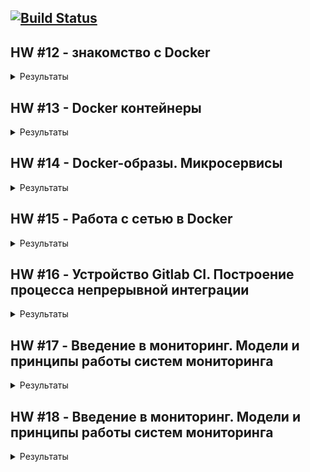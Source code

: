 [![Build Status](https://travis-ci.com/Otus-DevOps-2018-11/alekseymolodchenko_microservices.svg?branch=master)](https://travis-ci.com/Otus-DevOps-2018-11/alekseymolodchenko_microservices)
---

## HW #12 - знакомство с Docker

<details>
  <summary>Результаты</summary>

* Узнать версию docker

docker version
```
  Client: Docker Engine - Community
 Version:           18.09.1
 API version:       1.39
 Go version:        go1.10.6
 Git commit:        4c52b90
 Built:             Wed Jan  9 19:33:12 2019
 OS/Arch:           darwin/amd64
 Experimental:      false

Server: Docker Engine - Community
 Engine:
  Version:          18.09.1
  API version:      1.39 (minimum version 1.12)
  Go version:       go1.10.6
  Git commit:       4c52b90
  Built:            Wed Jan  9 19:41:49 2019
  OS/Arch:          linux/amd64
  Experimental:     true

```

* Запускаем контейнер из образа hello-world

docker run hello-world
```
Unable to find image 'hello-world:latest' locally
latest: Pulling from library/hello-world
1b930d010525: Pull complete
Digest: sha256:2557e3c07ed1e38f26e389462d03ed943586f744621577a99efb77324b0fe535
Status: Downloaded newer image for hello-world:latest

Hello from Docker!
This message shows that your installation appears to be working correctly.

To generate this message, Docker took the following steps:
 1. The Docker client contacted the Docker daemon.
 2. The Docker daemon pulled the "hello-world" image from the Docker Hub.
    (amd64)
 3. The Docker daemon created a new container from that image which runs the
    executable that produces the output you are currently reading.
 4. The Docker daemon streamed that output to the Docker client, which sent it
    to your terminal.

To try something more ambitious, you can run an Ubuntu container with:
 $ docker run -it ubuntu bash

Share images, automate workflows, and more with a free Docker ID:
 https://hub.docker.com/

For more examples and ideas, visit:
 https://docs.docker.com/get-started/
```

* Получить список запущенных контейнеров

docker ps
```
CONTAINER ID        IMAGE               COMMAND             CREATED             STATUS              PORTS               NAMES
```

* Получить список всех контейнеров

docker ps -a
```
CONTAINER ID        IMAGE               COMMAND             CREATED             STATUS                     PORTS               NAMES
03839c687548        hello-world         "/hello"            2 minutes ago       Exited (0) 2 minutes ago                       friendly_hypatia
```

* Получить список образов

docker images
```
REPOSITORY          TAG                 IMAGE ID            CREATED             SIZE
hello-world         latest              fce289e99eb9        5 weeks ago         1.84kB
```

* Запустить контейнер в интерактивном режиме

docker run -it ubuntu:16.04 /bin/bash
```
Unable to find image 'ubuntu:16.04' locally
16.04: Pulling from library/ubuntu
7b722c1070cd: Already exists
5fbf74db61f1: Already exists
ed41cb72e5c9: Already exists
7ea47a67709e: Already exists
Digest: sha256:e4a134999bea4abb4a27bc437e6118fdddfb172e1b9d683129b74d254af51675
Status: Downloaded newer image for ubuntu:16.04
```

* Получить список всех контейнеров и отформатировать результат в нужном формате

docker ps -a --format "table {{.ID}}\t{{.Image}}\t{{.CreatedAt}}\t{{.Names}}"
```
CONTAINER ID        IMAGE               CREATED AT                      NAMES
1a299e1dd3bf        ubuntu:16.04        2019-02-09 15:38:19 +0300 MSK   recursing_merkle
3f6da034a912        ubuntu:16.04        2019-02-09 15:36:41 +0300 MSK   tender_panini
03839c687548        hello-world         2019-02-09 15:32:10 +0300 MSK   friendly_hypatia
```

* Запусить bash в контейнере 1a299e1dd3bf

docker exec -it 1a299e1dd3bf bash

```
root@1a299e1dd3bf:/# ps axf
  PID TTY      STAT   TIME COMMAND
   10 pts/1    Ss     0:00 bash
   19 pts/1    R+     0:00  \_ ps axf
    1 pts/0    Ss+    0:00 /bin/bash
root@1a299e1dd3bf:/# exit
```

* Cоздание образа из существующего контейнера

docker commit 1a299e1dd3bf alekseymolodchenko/ubuntu-tmp-file
```
sha256:d98bc1bea600e7dc39f7c50a09deffc15b1f6d3b4fe0d6c79f6409da8ba0ec8c
```

* Список доступных образов после коммита

docker images
```
REPOSITORY TAG IMAGE ID
CREATED SIZE
yourname/ubuntu-tmp-file latest c9b7e0f6b390 3
seconds ago 122MB
```

* Инфомация о занимаемом дисковом пространстве образами, контейнерами и волюмами

docker system df
```
TYPE                TOTAL               ACTIVE              SIZE                RECLAIMABLE
Images              3                   2                   117.2MB             117.2MB (99%)
Containers          4                   1                   232B                137B (59%)
Local Volumes       20                  0                   265.5MB             265.5MB (100%)
Build Cache         0                   0                   0B                  0B
```
</details>

## HW #13 - Docker контейнеры

<details>
  <summary>Результаты</summary>

### Создан Dockerfile в директории infra

<details><summary>Cодержимое</summary>

```
FROM ubuntu:16.04

RUN apt-get update && apt-get install -y mongodb-server ruby-full ruby-dev build-essential git
RUN gem install bundler
RUN git clone -b monolith https://github.com/express42/reddit.git

COPY mongod.conf /etc/mongod.conf
COPY db_config /reddit/db_config
COPY start.sh /start.sh

RUN cd /reddit && bundle install
RUN chmod 0777 /start.sh

CMD ["/start.sh"]
```
</details>


### Создание docker-machine

```
docker-machine create --driver google \
 --google-machine-image https://www.googleapis.com/compute/v1/projects/ubuntu-os-cloud/global/images/family/ubuntu-1604-lts \
 --google-machine-type n1-standard-1 \
 --google-zone europe-west1-c \
 docker-host
```

<details>
  <summary>Результаты</summary>

```
Creating CA: /Users/oleksiimolodchenko/.docker/machine/certs/ca.pem
Creating client certificate: /Users/oleksiimolodchenko/.docker/machine/certs/cert.pem
Running pre-create checks...
(docker-host) Check that the project exists
(docker-host) Check if the instance already exists
Creating machine...
(docker-host) Generating SSH Key
(docker-host) Creating host...
(docker-host) Opening firewall ports
(docker-host) Creating instance
(docker-host) Waiting for Instance
(docker-host) Uploading SSH Key
Waiting for machine to be running, this may take a few minutes...
Detecting operating system of created instance...
Waiting for SSH to be available...
Detecting the provisioner...
Provisioning with ubuntu(systemd)...
Installing Docker...
Copying certs to the local machine directory...
Copying certs to the remote machine...
Setting Docker configuration on the remote daemon...
Checking connection to Docker...
Docker is up and running!
To see how to connect your Docker Client to the Docker Engine running on this virtual machine, run: docker-machine env docker-host
```
</details>

### Просмотр доступных docker хостов

```
docker-machine ls
```
<details><summary>Результаты</summary>

```
NAME          ACTIVE   DRIVER   STATE     URL                        SWARM   DOCKER     ERRORS
docker-host   -        google   Running   tcp://35.205.105.23:2376           v18.09.2
```
</details>

### Просмотр переменных окружения

```
docker env docker-host
```

<details><summary>Результаты</summary>

```
export DOCKER_TLS_VERIFY="1"
export DOCKER_HOST="tcp://35.205.105.23:2376"
export DOCKER_CERT_PATH="/Users/oleksiimolodchenko/.docker/machine/machines/docker-host"
export DOCKER_MACHINE_NAME="docker-host"
# Run this command to configure your shell:
# eval $(docker-machine env docker-host)
```
</details>

### Билд образа

```
docker build -t reddit:latest .
```

<details><summary>Результаты</summary>

```
Successfully built f1c893e2d5c2
Successfully tagged reddit:latest
```
</details>

### Просмотр образов после билда

```
docker ls -a
```

<details><summary>Результаты</summary>

```
REPOSITORY          TAG                 IMAGE ID            CREATED             SIZE
<none>              <none>              46b3004ea112        3 minutes ago       678MB
reddit              latest              2e7fc873dd73        3 minutes ago       678MB
<none>              <none>              e06864f9cb52        3 minutes ago       678MB
<none>              <none>              50ae28c86fdc        4 minutes ago       639MB
<none>              <none>              56e70902af5a        4 minutes ago       639MB
<none>              <none>              17f214ca6a47        4 minutes ago       639MB
<none>              <none>              bdb4fcba53ec        4 minutes ago       639MB
<none>              <none>              7cbedbb73ddf        4 minutes ago       638MB
<none>              <none>              ebdede07e55e        4 minutes ago       636MB
<none>              <none>              07f5c8b3ddcb        5 minutes ago       142MB
ubuntu              16.04               7e87e2b3bf7a        3 weeks ago         117MB
```
</details>

### Запуск контейнера

```
docker run --name reddit -d --network=host reddit:latest
```

<details><summary>Результаты</summary>

```
6e5c24dd99234b138002fbee8a7664dc2a7e57f7191e1579762c1a150e53328a
```
</details>

### Просмотр запущенных контейнеров

```
docker container ls
```

<details><summary>Результаты</summary>

```
CONTAINER ID        IMAGE               COMMAND             CREATED             STATUS              PORTS               NAMES
6e5c24dd9923        reddit:latest       "/start.sh"         59 seconds ago      Up 58 seconds                           reddit
```
</details>

### Добавление тега к образу

```
docker tag reddit:latest amolodchenko/otus-reddit:1.0
```

### Пуш образа на Docker Hub

```
docker push amolodchenko/otus-reddit:1.1
```

<details><summary>Результаты</summary>

```
The push refers to repository [docker.io/amolodchenko/otus-reddit]
867f35ec250f: Pushed
a45e832e1613: Pushed
f6acb2b8a963: Pushed
d9707f07272c: Pushed
b695c014824a: Pushed
ab2ba9f9db80: Pushed
1ed07f1969bf: Pushed
ef3b91aa4c43: Pushed
74f5ecde5fa3: Pushed
68dda0c9a8cd: Mounted from library/ubuntu
f67191ae09b8: Mounted from library/ubuntu
b2fd8b4c3da7: Mounted from library/ubuntu
0de2edf7bff4: Mounted from library/ubuntu
1.0: digest: sha256:623ca98dd08175f99f1843623cb061650e7870d8cbf1726ef37f575aa63445f6 size: 3034
```
</details>

</details>

## HW #14 - Docker-образы. Микросервисы

<details>
  <summary>Результаты</summary>

### Скачаем последний образ MongoDB

```
$ docker pull mongo:latest
```

<details><summary>Результат</summary>

```
latest: Pulling from library/mongo
7b722c1070cd: Pull complete
5fbf74db61f1: Pull complete
ed41cb72e5c9: Pull complete
7ea47a67709e: Pull complete
778aebe6fb26: Pull complete
3b4b1e0b80ed: Pull complete
844ccc42fe76: Pull complete
eab01fe8ebf8: Pull complete
e5758d5381b1: Pull complete
dc553720c5c3: Pull complete
67750c781aa2: Pull complete
b00b8942c827: Pull complete
32201bb8ca69: Pull complete
Digest: sha256:002fda672a0d196325a30736d4c80d04adf6f39dd28db41e6799f42844cab7b8
Status: Downloaded newer image for mongo:latest
```
</details>

### Сборка образов post comment ui

```
$ docker build -t amolodchenko/post:1.0 ./post-py
$ docker build -t amolodchenko/comment:1.0 ./comment
$ docker build -t amolodchenko/ui:1.0 ./ui
```

<details><summary>Результат</summary>

```
REPOSITORY             TAG                 IMAGE ID            CREATED             SIZE
amolodchenko/ui        1.0                 f097f6e1a287        29 seconds ago      767MB
amolodchenko/comment   1.0                 c9555708a62f        3 minutes ago       765MB
amolodchenko/post      1.0                 d687efa726cc        5 minutes ago       106MB
```
</details>

### Cоздание сети приложения

```
$ docker network create reddit
$ docker network inspect reddit
```

<details><summary>Результат</summary>

```
[
    {
        "Name": "reddit",
        "Id": "3dad778da17eb6f99688ede2958d39d69c27369d9cc0d92e5192e3f6a27abe42",
        "Created": "2019-02-17T10:54:10.985922986Z",
        "Scope": "local",
        "Driver": "bridge",
        "EnableIPv6": false,
        "IPAM": {
            "Driver": "default",
            "Options": {},
            "Config": [
                {
                    "Subnet": "172.18.0.0/16",
                    "Gateway": "172.18.0.1"
                }
            ]
        },
        "Internal": false,
        "Attachable": false,
        "Ingress": false,
        "ConfigFrom": {
            "Network": ""
        },
        "ConfigOnly": false,
        "Containers": {
            "3144c1b6f675289024c0f480d96fd0dcafdec7492c67eb446278454be078fba3": {
                "Name": "frosty_kirch",
                "EndpointID": "868b60072fdb11f44ba77c680c4c6341846e0fa5621dac87d4b57aca74de5ffa",
                "MacAddress": "02:42:ac:12:00:03",
                "IPv4Address": "172.18.0.3/16",
                "IPv6Address": ""
            },
            "ae24de46199d57777fcba4d614722096fc405ead14606a2b60a79526d97a45a4": {
                "Name": "naughty_carson",
                "EndpointID": "a6b7757608cb706bd1ce291ef8dc114328ba43ef6189835041ad3c806591f096",
                "MacAddress": "02:42:ac:12:00:02",
                "IPv4Address": "172.18.0.2/16",
                "IPv6Address": ""
            },
            "d8769be40baf52c1d2d78201be23f9a9f9507bb3b813bb94dd583b3f42e5dbea": {
                "Name": "stoic_thompson",
                "EndpointID": "a2ca22304c2752c4b1842a6a5e76bbf6a474c66c0af2c2de48c68f004e398754",
                "MacAddress": "02:42:ac:12:00:04",
                "IPv4Address": "172.18.0.4/16",
                "IPv6Address": ""
            },
            "dd25f842b40088a9c614ae3783f480cf3b08c85d8a12ce6f3dba520307580da6": {
                "Name": "cranky_kilby",
                "EndpointID": "26d6363add1541d6940ee168e3a7dbb428c206ef1b09e7d94dca7b2e6a3a0ca8",
                "MacAddress": "02:42:ac:12:00:05",
                "IPv4Address": "172.18.0.5/16",
                "IPv6Address": ""
            }
        },
        "Options": {},
        "Labels": {}
    }
]
```
</details>

### Запуск контейнеров

```
$ docker run -d --network=reddit --network-alias=post_db --network-alias=comment_db mongo:latest
$ docker run -d --network=reddit --network-alias=post amolodchenko/post:1.0
$ docker run -d --network=reddit --network-alias=comment amolodchenko/comment:1.0
$ docker run -d --network=reddit -p 9292:9292 amolodchenko/ui:1.0
```

<details><summary>Результат</summary>

```
$ docker ps

CONTAINER ID        IMAGE                      COMMAND                  CREATED              STATUS              PORTS                    NAMES
c5437b5330ef        amolodchenko/ui:1.0        "puma"                   About a minute ago   Up About a minute   0.0.0.0:9292->9292/tcp   frosty_diffie
ecc13cc8dd22        amolodchenko/comment:1.0   "puma"                   2 minutes ago        Up 2 minutes                                 silly_newton
7d86eacca531        amolodchenko/post:1.0      "python3 post_app.py"    2 minutes ago        Up 2 minutes                                 determined_rosalind
47f3a78dffd7        mongo:latest               "docker-entrypoint.s…"   4 minutes ago        Up 4 minutes        27017/tcp                heuristic_sanderson
```
</details>

### Изменение network-alias

```
$ docker run -d --network=reddit \
--network-alias=post_db_1 --network-alias=comment_db_1 mongo:latest
$ docker run -d --env "POST_DATABASE_HOST=post_db_1" --network=reddit \
--network-alias=post_1 amolodchenko/post:1.0
$ docker run -d --env "COMMENT_DATABASE_HOST=comment_db_1" --network=reddit \
--network-alias=comment_1 amolodchenko/comment:1.0
$ docker run -d --env "POST_SERVICE_HOST=post_1" --env "COMMENT_SERVICE_HOST=comment_1" --network=reddit \
-p 9292:9292 amolodchenko/ui:1.0
```

<details><summary>Результат</summary>

```
$ docker ps

CONTAINER ID        IMAGE                      COMMAND                  CREATED              STATUS              PORTS                    NAMES
dd25f842b400        amolodchenko/ui:1.0        "puma"                   About a minute ago   Up About a minute   0.0.0.0:9292->9292/tcp   cranky_kilby
d8769be40baf        amolodchenko/comment:1.0   "puma"                   About a minute ago   Up About a minute                            stoic_thompson
3144c1b6f675        amolodchenko/post:1.0      "python3 post_app.py"    About a minute ago   Up About a minute                            frosty_kirch
ae24de46199d        mongo:latest               "docker-entrypoint.s…"   About a minute ago   Up About a minute   27017/tcp
```
</details>

### Изменение network-alias

```
$ docker run -d --network=reddit \
--network-alias=post_db_1 --network-alias=comment_db_1 mongo:latest
$ docker run -d --env "POST_DATABASE_HOST=post_db_1" --network=reddit \
--network-alias=post_1 amolodchenko/post:1.0
$ docker run -d --env "COMMENT_DATABASE_HOST=comment_db_1" --network=reddit \
--network-alias=comment_1 amolodchenko/comment:1.0
$ docker run -d --env "POST_SERVICE_HOST=post_1" --env "COMMENT_SERVICE_HOST=comment_1" --network=reddit \
-p 9292:9292 amolodchenko/ui:1.0
```

<details><summary>Результат</summary>

```
$ docker ps

CONTAINER ID        IMAGE                      COMMAND                  CREATED              STATUS              PORTS                    NAMES
dd25f842b400        amolodchenko/ui:1.0        "puma"                   About a minute ago   Up About a minute   0.0.0.0:9292->9292/tcp   cranky_kilby
d8769be40baf        amolodchenko/comment:1.0   "puma"                   About a minute ago   Up About a minute                            stoic_thompson
3144c1b6f675        amolodchenko/post:1.0      "python3 post_app.py"    About a minute ago   Up About a minute                            frosty_kirch
ae24de46199d        mongo:latest               "docker-entrypoint.s…"   About a minute ago   Up About a minute   27017/tcp
```
</details>

### Оптимизация размера образа ui

```
* Базовый образ Alpine Linux;
* Удалена директория /root/.bundle;
* Удалены зависимости для билда.
```

<details><summary>Результат</summary>

```
$ docker images
REPOSITORY          TAG                 IMAGE ID            CREATED             SIZE
amolodchenko/ui     2.5                 e668864b5709        10 seconds ago      38.5MB
amolodchenko/ui     2.1                 d4c8a71d4084        23 minutes ago      209MB
amolodchenko/ui     2.0                 3b2ec8ad8887        35 minutes ago      445MB
amolodchenko/ui     1.0                 d005d8fd3f20        8 hours ago         767MB
```
</details>

### Создание Docker Volume

```
$ docker volume create reddit_db
```

<details><summary>Результат</summary>

```
$ docker volume ls
DRIVER              VOLUME NAME
local               0bebeee2b1f9760c6555c2c5b3c8aa7e9da6c11abc93cebd085170efc2d6f169
local               4af32e3d381086d9536adc2809b89e5cf6123c082c9b5384ef57f3787c08cebe
local               6963a90468a93a613933b2c4861571324016c7988e3044066bfa916ddd4b021e
local               a6c7df89ff00f5e953fa857c2b878702375c9930fc6473ee4c9838e751eb3883
local               aa811515f31925a9c3607c563780168d975b8066901eb0fff6af3df1d5c5b3ec
local               ab14d831a699d183ff9fe9637c532b634fd3d79696675abca57bba96de7dab74
local               reddit_db
```
</details>

</details>

## HW #15 - Работа с сетью в Docker

<details>
  <summary>Результаты</summary>

### Запуск контейнера с использованием none-драйвера

<details><summary>Cодержимое</summary>

```
$ docker run -ti --rm --network none joffotron/docker-net-tools -c ifconfig
Unable to find image 'joffotron/docker-net-tools:latest' locally
latest: Pulling from joffotron/docker-net-tools
3690ec4760f9: Pull complete
0905b79e95dc: Pull complete
Digest: sha256:5752abdc4351a75e9daec681c1a6babfec03b317b273fc56f953592e6218d5b5
Status: Downloaded newer image for joffotron/docker-net-tools:latest
lo        Link encap:Local Loopback
          inet addr:127.0.0.1  Mask:255.0.0.0
          UP LOOPBACK RUNNING  MTU:65536  Metric:1
          RX packets:0 errors:0 dropped:0 overruns:0 frame:0
          TX packets:0 errors:0 dropped:0 overruns:0 carrier:0
          collisions:0 txqueuelen:1000
          RX bytes:0 (0.0 B)  TX bytes:0 (0.0 B)
```
</details>

### Запуск контейнера в сетевом пространстве docker-хоста

<details><summary>Cодержимое</summary>

```
$ docker run -ti --rm --network host joffotron/docker-net-tools -c ifconfig
br-3dad778da17e Link encap:Ethernet  HWaddr 02:42:F7:10:5C:BB
          inet addr:172.18.0.1  Bcast:172.18.255.255  Mask:255.255.0.0
          UP BROADCAST MULTICAST  MTU:1500  Metric:1
          RX packets:0 errors:0 dropped:0 overruns:0 frame:0
          TX packets:0 errors:0 dropped:0 overruns:0 carrier:0
          collisions:0 txqueuelen:0
          RX bytes:0 (0.0 B)  TX bytes:0 (0.0 B)

docker0   Link encap:Ethernet  HWaddr 02:42:22:23:E5:3C
          inet addr:172.17.0.1  Bcast:172.17.255.255  Mask:255.255.0.0
          UP BROADCAST MULTICAST  MTU:1500  Metric:1
          RX packets:0 errors:0 dropped:0 overruns:0 frame:0
          TX packets:0 errors:0 dropped:0 overruns:0 carrier:0
          collisions:0 txqueuelen:0
          RX bytes:0 (0.0 B)  TX bytes:0 (0.0 B)

ens4      Link encap:Ethernet  HWaddr 42:01:0A:84:00:0C
          inet addr:10.132.0.12  Bcast:10.132.0.12  Mask:255.255.255.255
          inet6 addr: fe80::4001:aff:fe84:c%32585/64 Scope:Link
          UP BROADCAST RUNNING MULTICAST  MTU:1460  Metric:1
          RX packets:765 errors:0 dropped:0 overruns:0 frame:0
          TX packets:671 errors:0 dropped:0 overruns:0 carrier:0
          collisions:0 txqueuelen:1000
          RX bytes:5883244 (5.6 MiB)  TX bytes:92393 (90.2 KiB)

lo        Link encap:Local Loopback
          inet addr:127.0.0.1  Mask:255.0.0.0
          inet6 addr: ::1%32585/128 Scope:Host
          UP LOOPBACK RUNNING  MTU:65536  Metric:1
          RX packets:0 errors:0 dropped:0 overruns:0 frame:0
          TX packets:0 errors:0 dropped:0 overruns:0 carrier:0
          collisions:0 txqueuelen:1000
          RX bytes:0 (0.0 B)  TX bytes:0 (0.0 B)
```
</details>

### Запуск контейнера nginx несколько раз

<details><summary>Cодержимое</summary>

```
$ docker run --network host -d nginx
В docker ps только один контейнер, потому что порт уже занят и все последующие падают с ошибкой
Проверит можно командой docker logs <container_id>
docker logs 0e15ceaca53920aeb1cb7647a849e6179139461c3e4b06d70d438cb8b923c45f
[emerg] 1#1: bind() to 0.0.0.0:80 failed (98: Address already in use)
nginx: [emerg] bind() to 0.0.0.0:80 failed (98: Address already in use)
```
</details>

### Cоздание bridge-сети

<details><summary>Cодержимое</summary>

```
docker network create reddit
```
</details>

### Запуск приложения с использованием bridge-сети

<details><summary>Cодержимое</summary>

```
$ docker run -d --network=reddit mongo:latest
bfc0824330cd88f77646caabc6b033231f4e4cf73343429e2bb68e6e9f8aee5e
$ docker run -d --network=reddit amolodchenko/post:1.0
64ee92dcb85c86df2aabdc6bae80f14775a88a72195e39b714863b9d2dfe28db
$ docker run -d --network=reddit amolodchenko/comment:1.0
0e252769d59b6eb86431d5a5a3c52abbb2be61ede1c760d6c821df9b384b8be9
$ docker run -d --network=reddit -p 9292:9292 amolodchenko/ui:1.0
605504f84eafd3e7e9ea5ec2aafd45c88e39091b8a0a2ede5591332d8e3798a7
```
</details>

### Запуск контейнеров с алиасами

<details><summary>Cодержимое</summary>

```
$ docker run -d --network=reddit --network-alias=post_db --network-alias=comment_db mongo:latest
7bdf54f32947a146802411972a50b2ddabf51714026c62420fbb4972f71e7b4e
$ docker run -d --network=reddit --network-alias=post amolodchenko/post:1.0
f3d1cc7d889dfee8a4578f95e5c54f4086e8b0817b5c90e080557f7e768c44d1
$ docker run -d --network=reddit --network-alias=comment amolodchenko/comment:1.0
0e4d5b1648af77619278ced1ca57816fdd76166ace601cad90c2b8fe67019577
$ docker run -d --network=reddit -p 9292:9292 amolodchenko/ui:1.0
8a2cff03b56346ef0339f7b0aca955ea61bb0f515950749d028a498eb58d13a6
```
</details>

### Запуск приложения в 2-х bridge сетях
<details><summary>Cодержимое</summary>

```
$ docker network create back_net --subnet=10.0.2.0/24
db0befca59c8edd5b1cf00dd2a07272de6b55c8e3fab0775911062760f4f002e
$ docker network create front_net --subnet=10.0.1.0/24
8c9c600a4873cadf9a1b9f174974e38048b1b544f29d9bec0927859fc143ca14

$ docker run -d --network=front_net -p 9292:9292 --name ui amolodchenko/ui:1.0
33fdbfa5df0e11441e82f03205e23ab25f2294a61f452eda719de58c65ad9275
$ docker run -d --network=back_net --name comment amolodchenko/comment:1.0
6b79981a7bb35f8f331e73dd3ea67b20d1cb75bed5c2eecb4a4eab8c4f6569ce
$ docker run -d --network=back_net --name post amolodchenko/post:1.0
f93b671fc0704ec7383ed9c859a5768ba34a6e8de9482086648c17ec3db6eab6
$ docker run -d --network=back_net --name mongo_db --network-alias=post_db --network-alias=comment_db mongo:latest
9b9f7c50a2c0b714ff7506626c99ae745205ce319e7f7493538bee88bd3d6cae
```
</details>

### Подключение контейнеров к другой сети
<details><summary>Cодержимое</summary>

```
$ docker network connect front_net post
$ docker network connect front_net comment
```
</details>

### Cетевой стек на хосте с docker
<details><summary>Cодержимое</summary>

```
$ sudo docker network ls
NETWORK ID          NAME                DRIVER              SCOPE
db0befca59c8        back_net            bridge              local
0c738e867b94        bridge              bridge              local
8c9c600a4873        front_net           bridge              local
34a31b94d2c3        host                host                local
c3b5e1da3ced        none                null                local
3dad778da17e        reddit              bridge              local
```
</details>

### Список bridge-интерфейсов на docker-хосте
<details><summary>Cодержимое</summary>

```
$ sudo ifconfig | grep br
br-3dad778da17e Link encap:Ethernet  HWaddr 02:42:f7:10:5c:bb
br-8c9c600a4873 Link encap:Ethernet  HWaddr 02:42:bd:c8:6d:12
br-db0befca59c8 Link encap:Ethernet  HWaddr 02:42:db:8d:d1:44
```
</details>

### Информация по bridge-интерфейсу br-db0befca59c8
<details><summary>Cодержимое</summary>

```
$ brctl show br-db0befca59c8
bridge name	bridge id		STP enabled	interfaces
br-db0befca59c8		8000.0242db8dd144	no		veth0c218a7
							veth3306c08
							veth3b12803
```
</details>

### Правила iptables
<details><summary>Cодержимое</summary>

```
$ sudo iptables -nL -t nat
Chain PREROUTING (policy ACCEPT)
target     prot opt source               destination
DOCKER     all  --  0.0.0.0/0            0.0.0.0/0            ADDRTYPE match dst-type LOCAL

Chain INPUT (policy ACCEPT)
target     prot opt source               destination

Chain OUTPUT (policy ACCEPT)
target     prot opt source               destination
DOCKER     all  --  0.0.0.0/0           !127.0.0.0/8          ADDRTYPE match dst-type LOCAL

Chain POSTROUTING (policy ACCEPT)
target     prot opt source               destination
MASQUERADE  all  --  10.0.1.0/24          0.0.0.0/0
MASQUERADE  all  --  10.0.2.0/24          0.0.0.0/0
MASQUERADE  all  --  172.17.0.0/16        0.0.0.0/0
MASQUERADE  all  --  172.18.0.0/16        0.0.0.0/0
MASQUERADE  tcp  --  10.0.1.2             10.0.1.2             tcp dpt:9292

Chain DOCKER (2 references)
target     prot opt source               destination
RETURN     all  --  0.0.0.0/0            0.0.0.0/0
RETURN     all  --  0.0.0.0/0            0.0.0.0/0
RETURN     all  --  0.0.0.0/0            0.0.0.0/0
RETURN     all  --  0.0.0.0/0            0.0.0.0/0
DNAT       tcp  --  0.0.0.0/0            0.0.0.0/0            tcp dpt:9292 to:10.0.1.2:9292
```
</details>

### Изменение префиска проекта в docker-compose
<details><summary>Cодержимое</summary>

```
$ export COMPOSE_PROJECT_NAME=reddiaapp
$ docker-compose up -d

Creating network "reddiaapp_back_net" with the default driver
Creating network "reddiaapp_front_net" with the default driver
Creating volume "reddiaapp_post_db" with default driver
Creating reddiaapp_post_db_1 ... done
Creating reddiaapp_post_1    ... done
Creating reddiaapp_comment_1 ... done
Creating reddiaapp_ui_1      ... done

```
</details>

</details>

## HW #16 - Устройство Gitlab CI. Построение процесса непрерывной интеграции

<details>
  <summary>Результаты</summary>

### Запуск docker-хоста для Gitlab CI

<details><summary>Cодержимое</summary>

```
$ docker-machine create --driver google \
  --google-machine-image https://www.googleapis.com/compute/v1/projects/ubuntu-os-cloud/global/images/family/ubuntu-1604-lts \  --google-machine-type n1-standard-1 \
  --google-disk-size "100" \
  --google-zone europe-west1-c \
  --google-open-port 80/tcp \
  --google-open-port 443/tcp \
  --google-project "docker-1234920" \
  gitlab-ci
```
</details>

### Создание необходимых директорий для установки Gitlab CI

<details><summary>Cодержимое</summary>

```
$ mkdir -p /srv/gitlab/config /srv/gitlab/data /srv/gitlab/logs
```
</details>

### Создание docker-compose.yml для установки Gitlab CI

<details><summary>Cодержимое</summary>

```
web:
  image: 'gitlab/gitlab-ce:latest'
  restart: always
  hostname: 'gitlab.example.com'
  environment:
    GITLAB_OMNIBUS_CONFIG: |
      external_url 'http://34.76.124.163'
  ports:
    - '80:80'
    - '443:443'
    - '2222:22'
  volumes:
    - '/srv/gitlab/config:/etc/gitlab'
    - '/srv/gitlab/logs:/var/log/gitlab'
    - '/srv/gitlab/data:/var/opt/gitlab'
```
</details>

### Добавление remote в микросервисном репозитории

<details><summary>Cодержимое</summary>

```
$ git checkout -b gitlab-ci-1
$ git remote add gitlab http://34.76.124.163/homework/example.git
$ git push gitlab gitlab-ci-1
```

</details>

### Установка Gitlab CI Runner

<details><summary>Cодержимое</summary>

```
$ docker run -d --name gitlab-runner --restart always \
  -v /srv/gitlab-runner/config:/etc/gitlab-runner \
  -v /var/run/docker.sock:/var/run/docker.sock \
  gitlab/gitlab-runner:latest
```

</details>

### Регистрация Gitlab CI Runner

<details><summary>Cодержимое</summary>

```
$ docker exec -it gitlab-runner gitlab-runner register \
  --run-untagged --locked=false --url http://34.76.124.163/ \
  --registration-token "q9SrHzmfKXH7kYN_WBeu" --executor docker \
  --description "Docker in Docker runner" --docker-image "docker:stable"  \
  --docker-privileged
```

</details>


### Добавим в шаг build сборку контейнера с redditapp
<details><summary>Cодержимое</summary>

```
...
build_job:
  stage: build
  image: docker:stable

  script:
    - docker info
    - docker build -t $LATEST_VER .
    - echo "$REGISTRY_PASSWORD" | docker login -u "$REGISTRY_USER" --password-stdin
    - docker push $LATEST_VER && docker image rm $LATEST_VER
...
```

</details>

### Добавим нотификацию в канал Slack
<details><summary>Cодержимое</summary>

```
https://devops-team-otus.slack.com/messages/CF25D53SA/details/
```

</details>

</details>

## HW #17 - Введение в мониторинг. Модели и принципы работы систем мониторинга

<details>
  <summary>Результаты</summary>

### Выполнен мониторинг сервисов comment, post, ui с помощью blackbox экспортера

<details><summary>Cодержимое Dockerfile</summary>

```
FROM prom/blackbox-exporter:v0.14.0
COPY blackbox.yml /etc/blackbox_exporter/

ARG VERSION
ARG BUILD_DATE
ARG VCS_URL
ARG VCS_REF
ARG NAME
ARG VENDOR

LABEL org.label-schema.build-date=$BUILD_DATE \
      org.label-schema.name=$NAME \
      org.label-schema.description="Blackbox Exporter" \
      org.label-schema.vcs-ref=$VCS_REF \
      org.label-schema.vcs-url="https://github.com/Otus-DevOps-2018-11/alekseymolodchenko_microservices" \
      org.label-schema.vendor=$VENDOR \
      org.label-schema.version=$VERSION \
      org.label-schema.docker.schema-version="1.0" \
      org.label-schema.docker.cmd="docker run -t -i -p 9115:9115 -d amolodchenko/blackbox_exporter"

```
</details>

### Makefile для проекта

<details><summary>Cодержимое Makefile</summary>

```
VERSION := $(shell git describe --tags --abbrev=0)
BUILD_DATE := $(shell date -R)
VCS_URL := $(shell basename `git rev-parse --show-toplevel`)
VCS_REF := $(shell git log -1 --pretty=%h)
NAME := $(shell basename `git rev-parse --show-toplevel`)
VENDOR := $(shell whoami)
DOCKER_HOST := docker-host

version:
	@echo VERSION=${VERSION}
	@echo BUILD_DATE=${BUILD_DATE}
	@echo VCS_URL=${VCS_URL}
	@echo VCS_REF=${VCS_REF}
	@echo NAME=${NAME}
	@echo VENDOR=${VENDOR}

start: create_vm build up show_ip


create-vm:
	docker-machine create --driver google \
	--google-machine-image https://www.googleapis.com/compute/v1/projects/ubuntu-os-cloud/global/images/family/ubuntu-1604-lts \
	--google-machine-type n1-standard-1 \
	--google-zone europe-west1-b ${DOCKER_HOST}
	eval $$(docker-machine env ${DOCKER_HOST})

destroy-vm:
  docker-machine rm ${DOCKER_MACHINE_NAME}

build:
	docker build -t ${USER_NAME}/ui:${VERSION} src/ui/
	docker build -t ${USER_NAME}/post:${VERSION} src/post-py/
	docker build -t ${USER_NAME}/comment:${VERSION} src/comment/
	docker build -t ${USER_NAME}/prometheus:${VERSION} --build-arg VERSION="${VERSION}" \
	--build-arg BUILD_DATE="${BUILD_DATE}" \
	--build-arg VCS_URL="${VCS_URL}" \
	--build-arg VCS_REF="${VCS_REF}" \
	--build-arg NAME="${NAME}" \
	--build-arg VENDOR="${VENDOR}" monitoring/prometheus
	docker build -t ${USER_NAME}/mongodb_exporter:${VERSION} --build-arg VERSION="${VERSION}" \
	--build-arg BUILD_DATE="${BUILD_DATE}" \
	--build-arg VCS_URL="${VCS_URL}" \
	--build-arg VCS_REF="${VCS_REF}" \
	--build-arg NAME="${NAME}" \
	--build-arg VENDOR="${VENDOR}" monitoring/mongodb_exporter
	docker build -t ${USER_NAME}/blackbox_exporter:${VERSION} --build-arg VERSION="${VERSION}" \
	--build-arg BUILD_DATE="${BUILD_DATE}" \
	--build-arg VCS_URL="${VCS_URL}" \
	--build-arg VCS_REF="${VCS_REF}" \
	--build-arg NAME="${NAME}" \
	--build-arg VENDOR="${VENDOR}" monitoring/blackbox_exporter

build-ui:
	docker build -t ${USER_NAME}/ui:${VERSION} src/ui/

build-post:
	docker build -t ${USER_NAME}/post:${VERSION} src/post-py/

build-comment:
	docker build -t ${USER_NAME}/comment:${VERSION} src/comment/

build-prometheus:
	docker build -t ${USER_NAME}/prometheus:${VERSION} --build-arg VERSION="${VERSION}" \
	--build-arg BUILD_DATE="${BUILD_DATE}" \
	--build-arg VCS_URL="${VCS_URL}" \
	--build-arg VCS_REF="${VCS_REF}" \
	--build-arg NAME="${NAME}" \
	--build-arg VENDOR="${VENDOR}" monitoring/prometheus

build-mongodb-exporter:
	docker build -t ${USER_NAME}/mongodb_exporter:${VERSION} --build-arg VERSION="${VERSION}" \
	--build-arg BUILD_DATE="${BUILD_DATE}" \
	--build-arg VCS_URL="${VCS_URL}" \
	--build-arg VCS_REF="${VCS_REF}" \
	--build-arg NAME="${NAME}" \
	--build-arg VENDOR="${VENDOR}" monitoring/mongodb_exporter

build-blackbox-exporter:
	docker build -t ${USER_NAME}/blackbox_exporter:${VERSION} --build-arg VERSION="${VERSION}" \
	--build-arg BUILD_DATE="${BUILD_DATE}" \
	--build-arg VCS_URL="${VCS_URL}" \
	--build-arg VCS_REF="${VCS_REF}" \
	--build-arg NAME="${NAME}" \
	--build-arg VENDOR="${VENDOR}" monitoring/blackbox_exporter

login:
	docker login -u ${USER_NAME}

push: login
	docker push ${USER_NAME}/ui:${VERSION}
	docker push ${USER_NAME}/ui:latest
	docker push ${USER_NAME}/post:${VERSION}
	docker push ${USER_NAME}/post:latest
	docker push ${USER_NAME}/comment:${VERSION}
	docker push ${USER_NAME}/comment:latest
	docker push ${USER_NAME}/prometheus:${VERSION}
	docker push ${USER_NAME}/prometheus:latest
	docker push ${USER_NAME}/mongodb_exporter:${VERSION}
	docker push ${USER_NAME}/mongodb_exporter:latest
	docker push ${USER_NAME}/blackbox_exporter:${VERSION}
	docker push ${USER_NAME}/blackbox_exporter:latest

push-ui: login
	docker push ${USER_NAME}/ui:${VERSION}
	docker push ${USER_NAME}/ui:latest

push-post: login
	docker push ${USER_NAME}/post:${VERSION}
	docker push ${USER_NAME}/post:latest

push-comment: login
	docker push ${USER_NAME}/comment:${VERSION}
	docker push ${USER_NAME}/comment:latest

push-prometheus: login
	docker push ${USER_NAME}/prometheus:${VERSION}
	docker push ${USER_NAME}/prometheus:latest

push-mongodb-exporter: login
	docker push ${USER_NAME}/mongodb_exporter:${VERSION}
	docker push ${USER_NAME}/mongodb_exporter:latest

push-blackbox-exporter: login
	docker push ${USER_NAME}/blackbox_exporter:${VERSION}
	docker push ${USER_NAME}/blackbox_exporter:latest

up: down
	cd docker/ ; docker-compose up -d
down:
	cd docker/ ; docker-compose down

show-ip:
	@echo ${DOCKER_HOST} ip-address: $(shell docker-machine ip ${DOCKER_HOST})


```
</details>

</details>

## HW #18 - Введение в мониторинг. Модели и принципы работы систем мониторинга

<details>
  <summary>Результаты</summary>

### Мониторинг Docker контейнеров
* Сервисы мониторинга вынесены в docker-compose-monitoring.yml
* Для мониторинга состояния контейнеров установлен cAdvisor
### Визуализация метрик
* Для визуализации данных из Prometheus установлен сервис Grafana
### Сбор метрик работы приложения и бизнес метрик
* Реализован экспорт метрик post_count, comment_count приложения в Prometheus. Построены графики
### Настройка и проверка алертинга

### Задание со *
* В Makefile добавлены билды и пукликация сервисов
* Реализован сбор метрик в формате Prometheus с Docker Engine
* Реализован сбор метрик Docker Engine с использованием Telegraf. Cоздан дашборд для Grafana
* Реализован alert на 95 процентиль времени ответа UI
* Настроена интеграция Alertmanager с e-mail
### Задание со **
* Реализоваван провижененинг дашбордов и источников данных в Grafana
* Реализован сбор метрик со Stackdriver. Соответствующий дашборд и источник данных добавлен в Grafana
### Задание со ***
* Реализована схема проксирования запросов от Grafana к Prometheus через Trickster, кеширующий прокси от Comcast

</details>
